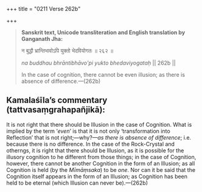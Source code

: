 +++
title = "0211 Verse 262b"

+++
> **Sanskrit text, Unicode transliteration and English translation by Ganganath Jha:** 
>
> न बुद्धौ भ्रान्तिभावोऽपि युक्तो भेदवियोगतः ॥ २६२ ॥ 
>
> *na buddhau bhrāntibhāvo'pi yukto bhedaviyogataḥ* \|\| 262b \|\| 
>
> In the case of cognition, there cannot be even illusion; as there is absence of difference.—(262b)



## Kamalaśīla’s commentary (tattvasaṃgrahapañjikā):

It is not right that there should be Illusion in the case of Cognition. What is implied by the term ‘*even*’ is that it is not only ‘transformation into Reflection’ that is not right;—why?—*as there is absence of difference*; i.e. because there is no difference. In the case of the Rock-Crystal and otherngs, it is right that there should be Illusion, as it is possible for the illusory cognition to he different from those things; in the case of Cognition, however, there cannot be another Cognition in the form of an Illusion; as all Cognition is held (by the *Mīmāṃsaka*) to be *one*. Nor can it be said that the Cognition itself appears in the form of an Illusion; as Cognition has been held to be eternal (which Illusion can never be).—(262b)


